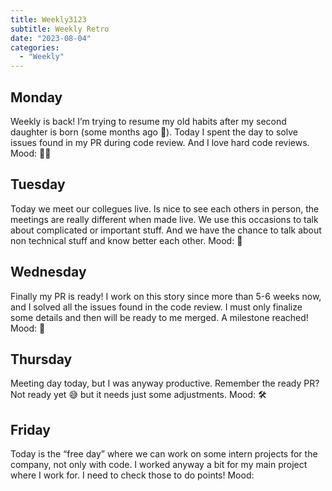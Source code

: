 ```yaml
---
title: Weekly3123
subtitle: Weekly Retro
date: "2023-08-04"
categories:
  - "Weekly"
---
```


## Monday

Weekly is back! I’m trying to resume my old habits after my second daughter is born (some months ago 🙈). Today I spent the day to solve issues found in my PR during code review. And I love hard code reviews. Mood: 👨‍💻

## Tuesday

Today we meet our collegues live. Is nice to see each others in person, the meetings are really different when made live. We use this occasions to talk about complicated or important stuff. And we have the chance to talk about non technical stuff and know better each other. Mood: 🤝

## Wednesday

Finally my PR is ready! I work on this story since more than 5-6 weeks now, and I solved all the issues found in the code review. I must only finalize some details and then will be ready to me merged. A milestone reached! Mood: 🥳

## Thursday

Meeting day today, but I was anyway productive. Remember the ready PR? Not ready yet 😅 but it needs just some adjustments. Mood: 🛠️

## Friday

Today is the “free day” where we can work on some intern projects for the company, not only with code. I worked anyway a bit for my main project where I work for. I need to check those to do points! Mood: